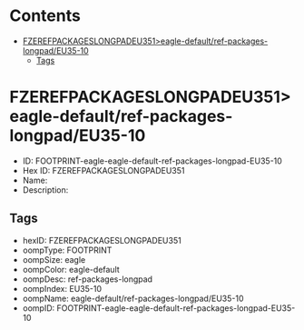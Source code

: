 



Contents
========

* [FZEREFPACKAGESLONGPADEU351>eagle-default/ref-packages-longpad/EU35-10](#fzerefpackageslongpadeu351eagle-defaultref-packages-longpadeu35-10)
	* [Tags](#tags)

# FZEREFPACKAGESLONGPADEU351>eagle-default/ref-packages-longpad/EU35-10

- ID: FOOTPRINT-eagle-eagle-default-ref-packages-longpad-EU35-10
- Hex ID: FZEREFPACKAGESLONGPADEU351
- Name: 
- Description: 

## Tags

- hexID: FZEREFPACKAGESLONGPADEU351
- oompType: FOOTPRINT
- oompSize: eagle
- oompColor: eagle-default
- oompDesc: ref-packages-longpad
- oompIndex: EU35-10
- oompName: eagle-default/ref-packages-longpad/EU35-10
- oompID: FOOTPRINT-eagle-eagle-default-ref-packages-longpad-EU35-10
